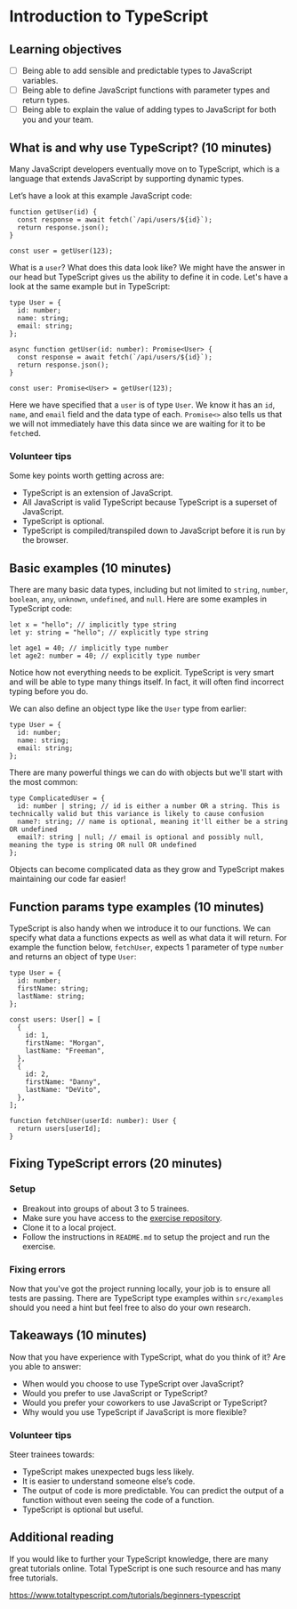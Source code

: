 # Introduction to TypeScript

## Learning objectives

- [ ] Being able to add sensible and predictable types to JavaScript variables.
- [ ] Being able to define JavaScript functions with parameter types and return types.
- [ ] Being able to explain the value of adding types to JavaScript for both you and your team.

## What is and why use TypeScript? (10 minutes)

Many JavaScript developers eventually move on to TypeScript, which is a language that extends JavaScript by supporting dynamic types.

Let’s have a look at this example JavaScript code:

```JS
function getUser(id) {
  const response = await fetch(`/api/users/${id}`);
  return response.json();
}

const user = getUser(123);
```

What is a `user`? What does this data look like? We might have the answer in our head but TypeScript gives us the ability to define it in code. Let's have a look at the same example but in TypeScript:

```TS
type User = {
  id: number;
  name: string;
  email: string;
};

async function getUser(id: number): Promise<User> {
  const response = await fetch(`/api/users/${id}`);
  return response.json();
}

const user: Promise<User> = getUser(123);
```

Here we have specified that a `user` is of type `User`. We know it has an `id`, `name`, and `email` field and the data type of each. `Promise<>` also tells us that we will not immediately have this data since we are waiting for it to be `fetch`ed.

### Volunteer tips

Some key points worth getting across are:

- TypeScript is an extension of JavaScript.
- All JavaScript is valid TypeScript because TypeScript is a superset of JavaScript.
- TypeScript is optional.
- TypeScript is compiled/transpiled down to JavaScript before it is run by the browser.

## Basic examples (10 minutes)

There are many basic data types, including but not limited to `string`, `number`, `boolean`, `any`, `unknown`, `undefined`, and `null`. Here are some examples in TypeScript code:

```TS
let x = "hello"; // implicitly type string
let y: string = "hello"; // explicitly type string

let age1 = 40; // implicitly type number
let age2: number = 40; // explicitly type number
```

Notice how not everything needs to be explicit. TypeScript is very smart and will be able to type many things itself. In fact, it will often find incorrect typing before you do.

We can also define an object type like the `User` type from earlier:

```TS
type User = {
  id: number;
  name: string;
  email: string;
};
```

There are many powerful things we can do with objects but we'll start with the most common:

```TS
type ComplicatedUser = {
  id: number | string; // id is either a number OR a string. This is technically valid but this variance is likely to cause confusion
  name?: string; // name is optional, meaning it'll either be a string OR undefined
  email?: string | null; // email is optional and possibly null, meaning the type is string OR null OR undefined
};
```

Objects can become complicated data as they grow and TypeScript makes maintaining our code far easier!

## Function params type examples (10 minutes)

TypeScript is also handy when we introduce it to our functions. We can specify what data a functions expects as well as what data it will return. For example the function below, `fetchUser`, expects 1 parameter of type `number` and returns an object of type `User`:

```TS
type User = {
  id: number;
  firstName: string;
  lastName: string;
};

const users: User[] = [
  {
    id: 1,
    firstName: "Morgan",
    lastName: "Freeman",
  },
  {
    id: 2,
    firstName: "Danny",
    lastName: "DeVito",
  },
];

function fetchUser(userId: number): User {
  return users[userId];
}
```

## Fixing TypeScript errors (20 minutes)

### Setup

- Breakout into groups of about 3 to 5 trainees.
- Make sure you have access to the [exercise repository](https://github.com/StevenVanBlerk/introduction-to-typescript).
- Clone it to a local project.
- Follow the instructions in `README.md` to setup the project and run the exercise.

### Fixing errors

Now that you've got the project running locally, your job is to ensure all tests are passing. There are TypeScript type examples within `src/examples` should you need a hint but feel free to also do your own research.

## Takeaways (10 minutes)

Now that you have experience with TypeScript, what do you think of it? Are you able to answer:

- When would you choose to use TypeScript over JavaScript?
- Would you prefer to use JavaScript or TypeScript?
- Would you prefer your coworkers to use JavaScript or TypeScript?
- Why would you use TypeScript if JavaScript is more flexible?

### Volunteer tips

Steer trainees towards:

- TypeScript makes unexpected bugs less likely.
- It is easier to understand someone else’s code.
- The output of code is more predictable. You can predict the output of a function without even seeing the code of a function.
- TypeScript is optional but useful.

## Additional reading

If you would like to further your TypeScript knowledge, there are many great tutorials online. Total TypeScript is one such resource and has many free tutorials.

https://www.totaltypescript.com/tutorials/beginners-typescript
